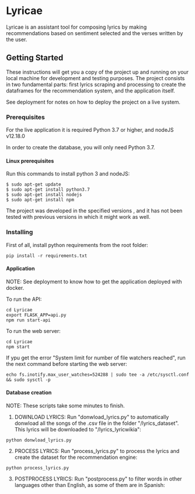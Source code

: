 # Lyricae

Lyricae is an assistant tool for composing lyrics by making recommendations based on sentiment selected and the verses written by the user. 

## Getting Started

These instructions will get you a copy of the project up and running on your local machine for development and testing purposes. The project consists in two fundamental parts: first lyrics scraping and processing to create the dataframes for the recommendation system, and the application itself.

See deployment for notes on how to deploy the project on a live system.

### Prerequisites

For the live application it is required Python 3.7 or higher, and nodeJS v12.18.0

In order to create the database, you will only need Python 3.7.

#### Linux prerequisites

Run this commands to install python 3 and nodeJS:

```
$ sudo apt-get update
$ sudo apt-get install python3.7
$ sudo apt-get install nodejs
$ sudo apt-get install npm
```

The project was developed in the specified versions , and it has not been tested with previous versions in which it might work as well.

### Installing

First of all, install python requirements from the root folder:

```
pip install -r requirements.txt
```

#### Application

NOTE: See deployment to know how to get the application deployed with docker.

To run the API:

```
cd Lyricae
export FLASK_APP=api.py
npm run start-api
```

To run the web server:

```
cd Lyricae
npm start
```

If ypu get the error "System limit for number of file watchers reached", run the next command before starting the web server:

```
echo fs.inotify.max_user_watches=524288 | sudo tee -a /etc/sysctl.conf && sudo sysctl -p
```

#### Database creation

NOTE: These scripts take some minutes to finish.


1. DOWNLOAD LYRICS: Run "donwload_lyrics.py" to automatically donwload all the songs of the .csv file in the folder "/lyrics_dataset". This lyrics will be downloaded to "/lyrics_lyricwikia":

```
python donwload_lyrics.py
```

2. PROCESS LYRICS: Run "process_lyrics.py" to process the lyrics and create the dataset for the recommendation engine:

```
python process_lyrics.py
```

3. POSTPROCESS LYRICS: Run "postprocess.py" to filter words in other languages other than English, as some of them are in Spanish:




<!-- 

## Deployment

Add additional notes about how to deploy this on a live system

## Built With

* [Dropwizard](http://www.dropwizard.io/1.0.2/docs/) - The web framework used
* [Maven](https://maven.apache.org/) - Dependency Management
* [ROME](https://rometools.github.io/rome/) - Used to generate RSS Feeds

## Contributing

Please read [CONTRIBUTING.md](https://gist.github.com/PurpleBooth/b24679402957c63ec426) for details on our code of conduct, and the process for submitting pull requests to us.

## Versioning

We use [SemVer](http://semver.org/) for versioning. For the versions available, see the [tags on this repository](https://github.com/your/project/tags). 

## Authors

* **Billie Thompson** - *Initial work* - [PurpleBooth](https://github.com/PurpleBooth)

See also the list of [contributors](https://github.com/your/project/contributors) who participated in this project.

## License

This project is licensed under the MIT License - see the [LICENSE.md](LICENSE.md) file for details

## Acknowledgments

* Hat tip to anyone whose code was used
* Inspiration
* etc

-->